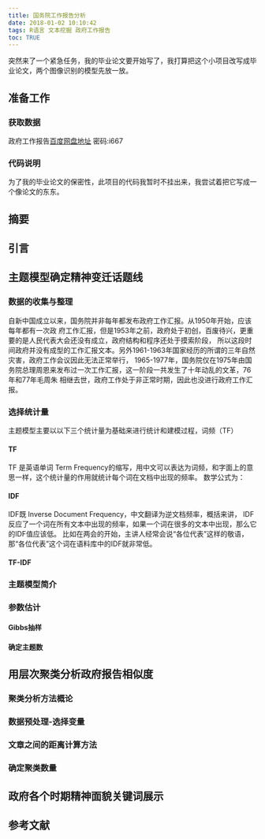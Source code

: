 ```yaml
---
title: 国务院工作报告分析
date: 2018-01-02 10:10:42
tags: R语言 文本挖掘 政府工作报告
toc: TRUE
---
```


突然来了一个紧急任务，我的毕业论文要开始写了，我打算把这个小项目改写成毕业论文，两个图像识别的模型先放一放。

## 准备工作
### 获取数据
政府工作报告[百度网盘地址](https://pan.baidu.com/s/1hs0CpgC) 密码:i667

### 代码说明
为了我的毕业论文的保密性，此项目的代码我暂时不挂出来，我尝试着把它写成一个像论文的东东。

## 摘要

## 引言

## 主题模型确定精神变迁话题线

### 数据的收集与整理
自新中国成立以来，国务院并非每年都发布政府工作汇报。从1950年开始，应该每年都有一次政
府工作汇报，但是1953年之前，政府处于初创，百废待兴，更重要的是人民代表大会还没有成立，政府结构和程序还处于摸索阶段，
所以这段时间政府并没有成型的工作汇报文本。另外1961-1963年国家经历的所谓的三年自然灾害，政府工作会议因此无法正常举行，
1965-1977年，国务院仅在1975年由国务院总理周恩来发布过一次工作汇报，这一阶段一共发生了十年动乱的文革，76年和77年毛周朱
相继去世，政府工作处于非正常时期，因此也没进行政府工作汇报。
  

### 选择统计量
主题模型主要以以下三个统计量为基础来进行统计和建模过程，词频（TF）
#### TF
TF 是英语单词 Term Frequency的缩写，用中文可以表达为词频，和字面上的意思一样，这个统计量的作用就统计每个词在文档中出现的频率。
数学公式为：
#### IDF
IDF既 Inverse Document Frequency，中文翻译为逆文档频率，概括来讲， IDF反应了一个词在所有文本中出现的频率，如果一个词在很多的文本中出现，那么它的IDF值应该低。
比如在两会的开始，主讲人经常会说“各位代表”这样的敬语，那“各位代表”这个词在语料库中的IDF就非常低。
#### TF-IDF
### 主题模型简介

### 参数估计

#### Gibbs抽样

#### 确定主题数

## 用层次聚类分析政府报告相似度

### 聚类分析方法概论

### 数据预处理-选择变量

### 文章之间的距离计算方法

### 确定聚类数量

## 政府各个时期精神面貌关键词展示

## 参考文献
